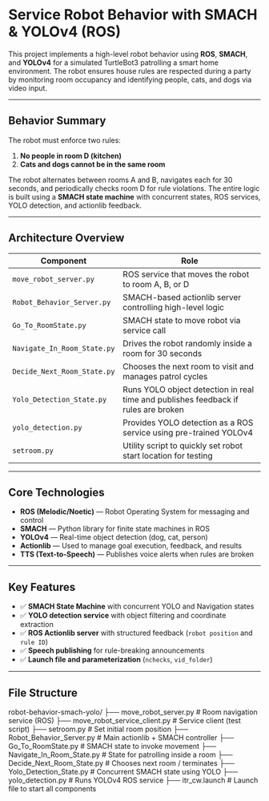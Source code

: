 #  Service Robot Behavior with SMACH & YOLOv4 (ROS)

This project implements a high-level robot behavior using **ROS**, **SMACH**, and **YOLOv4** for a simulated TurtleBot3 patrolling a smart home environment. The robot ensures house rules are respected during a party by monitoring room occupancy and identifying people, cats, and dogs via video input.

---

## Behavior Summary

The robot must enforce two rules:
1. **No people in room D (kitchen)**
2. **Cats and dogs cannot be in the same room**

The robot alternates between rooms A and B, navigates each for 30 seconds, and periodically checks room D for rule violations. The entire logic is built using a **SMACH state machine** with concurrent states, ROS services, YOLO detection, and actionlib feedback.

---

##  Architecture Overview

| Component | Role |
|----------|------|
| `move_robot_server.py` | ROS service that moves the robot to room A, B, or D |
| `Robot_Behavior_Server.py` | SMACH-based actionlib server controlling high-level logic |
| `Go_To_RoomState.py` | SMACH state to move robot via service call |
| `Navigate_In_Room_State.py` | Drives the robot randomly inside a room for 30 seconds |
| `Decide_Next_Room_State.py` | Chooses the next room to visit and manages patrol cycles |
| `Yolo_Detection_State.py` | Runs YOLO object detection in real time and publishes feedback if rules are broken |
| `yolo_detection.py` | Provides YOLO detection as a ROS service using pre-trained YOLOv4 |
| `setroom.py` | Utility script to quickly set robot start location for testing |

---

##  Core Technologies

- **ROS (Melodic/Noetic)** — Robot Operating System for messaging and control
- **SMACH** — Python library for finite state machines in ROS
- **YOLOv4** — Real-time object detection (dog, cat, person)
- **Actionlib** — Used to manage goal execution, feedback, and results
- **TTS (Text-to-Speech)** — Publishes voice alerts when rules are broken

---

##  Key Features

- ✅ **SMACH State Machine** with concurrent YOLO and Navigation states
- ✅ **YOLO detection service** with object filtering and coordinate extraction
- ✅ **ROS Actionlib server** with structured feedback (`robot position` and `rule ID`)
- ✅ **Speech publishing** for rule-breaking announcements
- ✅ **Launch file and parameterization** (`nchecks`, `vid_folder`)

---

## File Structure

robot-behavior-smach-yolo/
├── move_robot_server.py # Room navigation service (ROS)
├── move_robot_service_client.py # Service client (test script)
├── setroom.py # Set initial room position
├── Robot_Behavior_Server.py # Main actionlib + SMACH controller
├── Go_To_RoomState.py # SMACH state to invoke movement
├── Navigate_In_Room_State.py # State for patrolling inside a room
├── Decide_Next_Room_State.py # Chooses next room / terminates
├── Yolo_Detection_State.py # Concurrent SMACH state using YOLO
├── yolo_detection.py # Runs YOLOv4 ROS service
├── itr_cw.launch # Launch file to start all components



